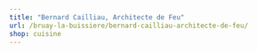 ```yaml
---
title: "Bernard Cailliau, Architecte de Feu"
url: /bruay-la-buissiere/bernard-cailliau-architecte-de-feu/
shop: cuisine
---
```

